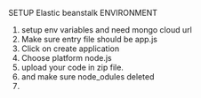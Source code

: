 SETUP Elastic beanstalk ENVIRONMENT

1. setup env variables and need mongo cloud url
2. Make sure entry file should be app.js
3. Click on create application
4. Choose platform node.js
5. upload your code in zip file.
6. and make sure node_odules deleted
7. 
